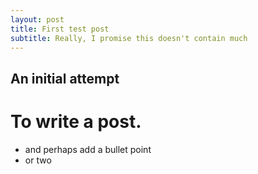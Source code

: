 ```yaml
---
layout: post
title: First test post
subtitle: Really, I promise this doesn't contain much 
---
```


## An initial attempt
# To write a post. 

- and perhaps add a bullet point 
- or two
